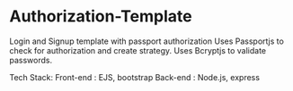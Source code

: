 # Authorization-Template
Login and Signup template with passport authorization
Uses Passportjs to check for authorization and create strategy.
Uses Bcryptjs to validate passwords.

Tech Stack:
Front-end : EJS, bootstrap
Back-end : Node.js, express

